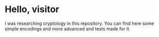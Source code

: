 # Hello, visitor

I was researching cryptology in this repository. You can find here some simple encodings and more advanced and tests made for it.
